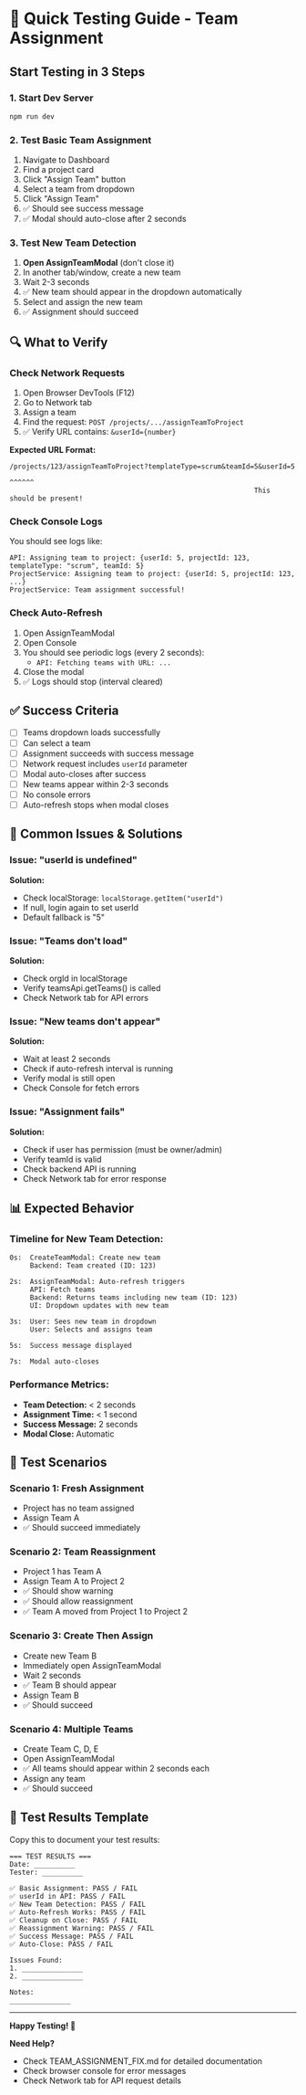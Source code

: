 # 🧪 Quick Testing Guide - Team Assignment

## Start Testing in 3 Steps

### 1. Start Dev Server
```bash
npm run dev
```

### 2. Test Basic Team Assignment
1. Navigate to Dashboard
2. Find a project card
3. Click "Assign Team" button
4. Select a team from dropdown
5. Click "Assign Team"
6. ✅ Should see success message
7. ✅ Modal should auto-close after 2 seconds

### 3. Test New Team Detection
1. **Open AssignTeamModal** (don't close it)
2. In another tab/window, create a new team
3. Wait 2-3 seconds
4. ✅ New team should appear in the dropdown automatically
5. Select and assign the new team
6. ✅ Assignment should succeed

## 🔍 What to Verify

### Check Network Requests
1. Open Browser DevTools (F12)
2. Go to Network tab
3. Assign a team
4. Find the request: `POST /projects/.../assignTeamToProject`
5. ✅ Verify URL contains: `&userId={number}`

**Expected URL Format:**
```
/projects/123/assignTeamToProject?templateType=scrum&teamId=5&userId=5
                                                                  ^^^^^^
                                                            This should be present!
```

### Check Console Logs
You should see logs like:
```
API: Assigning team to project: {userId: 5, projectId: 123, templateType: "scrum", teamId: 5}
ProjectService: Assigning team to project: {userId: 5, projectId: 123, ...}
ProjectService: Team assignment successful!
```

### Check Auto-Refresh
1. Open AssignTeamModal
2. Open Console
3. You should see periodic logs (every 2 seconds):
   - `API: Fetching teams with URL: ...`
4. Close the modal
5. ✅ Logs should stop (interval cleared)

## ✅ Success Criteria

- [ ] Teams dropdown loads successfully
- [ ] Can select a team
- [ ] Assignment succeeds with success message
- [ ] Network request includes `userId` parameter
- [ ] Modal auto-closes after success
- [ ] New teams appear within 2-3 seconds
- [ ] No console errors
- [ ] Auto-refresh stops when modal closes

## 🐛 Common Issues & Solutions

### Issue: "userId is undefined"
**Solution:** 
- Check localStorage: `localStorage.getItem("userId")`
- If null, login again to set userId
- Default fallback is "5"

### Issue: "Teams don't load"
**Solution:**
- Check orgId in localStorage
- Verify teamsApi.getTeams() is called
- Check Network tab for API errors

### Issue: "New teams don't appear"
**Solution:**
- Wait at least 2 seconds
- Check if auto-refresh interval is running
- Verify modal is still open
- Check Console for fetch errors

### Issue: "Assignment fails"
**Solution:**
- Check if user has permission (must be owner/admin)
- Verify teamId is valid
- Check backend API is running
- Check Network tab for error response

## 📊 Expected Behavior

### Timeline for New Team Detection:
```
0s:  CreateTeamModal: Create new team
     Backend: Team created (ID: 123)
     
2s:  AssignTeamModal: Auto-refresh triggers
     API: Fetch teams
     Backend: Returns teams including new team (ID: 123)
     UI: Dropdown updates with new team
     
3s:  User: Sees new team in dropdown
     User: Selects and assigns team
     
5s:  Success message displayed
     
7s:  Modal auto-closes
```

### Performance Metrics:
- **Team Detection:** < 2 seconds
- **Assignment Time:** < 1 second
- **Success Message:** 2 seconds
- **Modal Close:** Automatic

## 🎯 Test Scenarios

### Scenario 1: Fresh Assignment
- Project has no team assigned
- Assign Team A
- ✅ Should succeed immediately

### Scenario 2: Team Reassignment
- Project 1 has Team A
- Assign Team A to Project 2
- ✅ Should show warning
- ✅ Should allow reassignment
- ✅ Team A moved from Project 1 to Project 2

### Scenario 3: Create Then Assign
- Create new Team B
- Immediately open AssignTeamModal
- Wait 2 seconds
- ✅ Team B should appear
- Assign Team B
- ✅ Should succeed

### Scenario 4: Multiple Teams
- Create Team C, D, E
- Open AssignTeamModal
- ✅ All teams should appear within 2 seconds each
- Assign any team
- ✅ Should succeed

## 📝 Test Results Template

Copy this to document your test results:

```
=== TEST RESULTS ===
Date: __________
Tester: __________

✅ Basic Assignment: PASS / FAIL
✅ userId in API: PASS / FAIL
✅ New Team Detection: PASS / FAIL
✅ Auto-Refresh Works: PASS / FAIL
✅ Cleanup on Close: PASS / FAIL
✅ Reassignment Warning: PASS / FAIL
✅ Success Message: PASS / FAIL
✅ Auto-Close: PASS / FAIL

Issues Found:
1. _______________
2. _______________

Notes:
_______________
```

---

**Happy Testing! 🚀**

**Need Help?**
- Check TEAM_ASSIGNMENT_FIX.md for detailed documentation
- Check browser console for error messages
- Check Network tab for API request details
